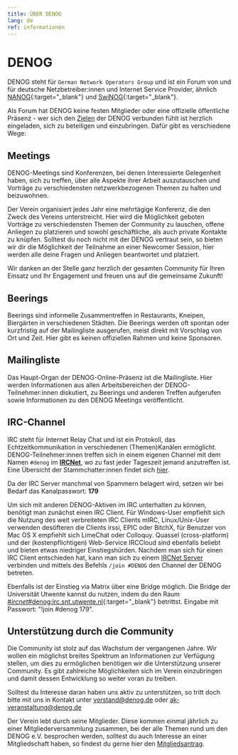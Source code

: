 ```yaml
---
title: ÜBER DENOG
lang: de
ref: informationen
---
```


# DENOG

DENOG steht für `German Network Operators Group` und ist ein Forum von und für deutsche Netzbetreiber:innen und Internet Service Provider, ähnlich [NANOG](http://www.nanog.org/){:target="_blank"} und [SwiNOG](http://www.swinog.ch/){:target="_blank"}.

Als Forum hat DENOG keine festen Mitglieder oder eine offizielle öffentliche Präsenz - wer sich den [Zielen](charta.html) der DENOG verbunden fühlt ist herzlich eingeladen, sich zu beteiligen und einzubringen.
Dafür gibt es verschiedene Wege:


## Meetings

DENOG-Meetings sind Konferenzen, bei denen Interessierte Gelegenheit haben, sich zu treffen, über alle Aspekte ihrer Arbeit auszutauschen und Vorträge zu verschiedensten netzwerkbezogenen Themen zu halten und beizuwohnen.

Der Verein organisiert jedes Jahr eine mehrtägige Konferenz, die den Zweck des Vereins unterstreicht.
Hier wird die Möglichkeit geboten Vorträge zu verschiedensten Themen der Community zu lauschen, offene Anliegen zu platzieren und sowohl geschäftliche, als auch private Kontakte zu knüpfen.
Solltest du noch nicht mit der DENOG vertraut sein, so bieten wir dir die Möglichkeit der Teilnahme an einer Newcomer Session, hier werden alle deine Fragen und Anliegen beantwortet und platziert.

Wir danken an der Stelle ganz herzlich der gesamten Community für Ihren Einsatz und Ihr Engagement und freuen uns auf die gemeinsame Zukunft!


## Beerings

Beerings sind informelle Zusammentreffen in Restaurants, Kneipen, Biergärten in verschiedenen Städten. Die Beerings werden oft spontan oder kurzfristig auf der Mailingliste ausgerufen, meist direkt mit Vorschlag von Ort und Zeit. Hier gibt es keinen offiziellen Rahmen und keine Sponsoren.


## Mailingliste

Das Haupt-Organ der DENOG-Online-Präsenz ist die Mailingliste. Hier werden Informationen aus allen Arbeitsbereichen der DENOG-Teilnehmer:innen diskutiert, zu Beerings und anderen Treffen aufgerufen sowie Informationen zu den DENOG Meetings veröffentlicht.


## IRC-Channel

IRC steht für Internet Relay Chat und ist ein Protokoll, das Echtzeitkommunikation in verschiedenen (Themen)Kanälen ermöglicht.
DENOG-Teilnehmer:innen treffen sich in einem eigenen Channel mit dem Namen `#denog` im [**IRCNet**](https://www.ircnet.com/articles/history), wo zu fast jeder Tageszeit jemand anzutreffen ist. Eine Übersicht der Stammchatter:innen findet sich [hier](chatterliste_iframe.html).

Da der IRC Server manchmal von Spammern belagert wird, setzen wir bei Bedarf das Kanalpasswort: **179**

Um sich mit anderen DENOG-Aktiven im IRC unterhalten zu können, benötigt man zunächst einen IRC Client. Für Windows-User empfiehlt sich die Nutzung des weit verbreiteten IRC Clients mIRC, Linux/Unix-User verwenden desöfteren die Clients irssi, EPIC oder BitchX, für Benutzer von Mac OS X empfiehlt sich LimeChat oder Colloquy. Quassel (cross-platform) und der (kostenpflichtigen) Web-Service IRCCloud sind ebenfalls beliebt und bieten etwas niedriger Einstiegshürden.
Nachdem man sich für einen IRC Client entschieden hat, kann man sich zu einem [IRCNet Server](https://www.ircnet.info/servers) verbinden und mittels des Befehls `/join #DENOG` den Channel der DENOG betreten.

Ebenfalls ist der Einstieg via Matrix über eine Bridge möglich. Die Bridge der Universität Utwente kannst du nutzen, indem du den Raum [#_ircnet_#denog:irc.snt.utwente.nl](https://matrix.to/#/#_ircnet_#denog:irc.snt.utwente.nl){:target="_blank"} betrittst. Eingabe mit Passwort: "!join #denog 179".


## Unterstützung durch die Community

Die Community ist stolz auf das Wachstum der vergangenen Jahre.
Wir wollen ein möglichst breites Spektrum an Informationen zur Verfügung stellen, um dies zu ermöglichen benötigen wir die Unterstützung unserer Community. Es gibt zahlreiche Möglichkeiten sich im Verein einzubringen und damit dessen Entwicklung so weiter voran zu treiben.

Solltest du Interesse daran haben uns aktiv zu unterstützen, so tritt doch bitte mit uns in Kontakt unter [vorstand@denog.de](mailto:vorstand@denog.de) oder [ak-veranstaltung@denog.de](mailto:ak-veranstaltung@denog.de)

Der Verein lebt durch seine Mitglieder. Diese kommen einmal jährlich zu einer Mitgliederversammlung zusammen, bei der alle Themen rund um den DENOG e.V. besprochen werden, solltest du auch Interesse an einer Mitgliedschaft haben, so findest du gerne hier den [Mitgliedsantrag](https://www.denog.de/de/governance/become_member.html).
